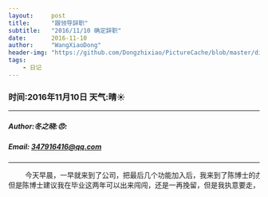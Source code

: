 ```yaml
---
layout:     post
title:      "跟领导辞职"
subtitle:   "2016/11/10 确定辞职"
date:       2016-11-10
author:     "WangXiaoDong"
header-img: "https://github.com/Dongzhixiao/PictureCache/blob/master/diaryPic/20161110.jpg?raw=true"
tags:
    - 日记
---
```



### 时间:2016年11月10日 天气:晴:sunny:
-----
#####   Author:冬之晓::angry::
#####   Email: 347916416@qq.com
----------

<pre>
    今天早晨，一早就来到了公司，把最后几个功能加入后，我来到了陈博士的办公室。说明我离家太远，要回家找工作，因此需要辞职！
但是陈博士建议我在毕业这两年可以出来闯闯，还是一再挽留，但是我执意要走，陈博士只能批准。我是不是很冲动？
</pre>